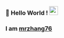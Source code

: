 ### 👋 Hello World !  <img src="https://github.com/TheDudeThatCode/TheDudeThatCode/blob/master/Assets/Earth.gif" width="24px">
### I am  [mrzhang76](www.mrzhang76.com)
  

